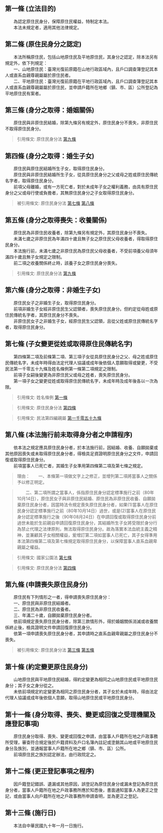 第一條 (立法目的)
-----------------
　　為認定原住民身分，保障原住民權益，特制定本法。  
　　本法未規定者，適用其他法律規定。  


第二條 (原住民身分之認定)
-------------------------
　　本法所稱原住民，包括山地原住民及平地原住民，其身分之認定，除本法另有規定外，依下列規定：  
　　一、山地原住民：臺灣光復前原籍在山地行政區域內，且戶口調查簿登記其本人或直系血親尊親屬屬於原住民者。  
　　二、平地原住民：臺灣光復前原籍在平地行政區域內，且戶口調查簿登記其本人或直系血親尊親屬屬於原住民，並申請戶籍所在地鄉（鎮、市、區）公所登記為平地原住民有案者。  


第三條 (身分之取得：婚姻關係)
-----------------------------
　　原住民與非原住民結婚，除第九條另有規定外，原住民身分不喪失，非原住民不取得原住民身分。  
> 引用條文: 原住民身分法 [第九條](../../原住民族/原民權利/原住民身分法.md#第九條-申請喪失原住民身分)



第四條 (身分之取得：婚生子女)
-----------------------------
　　原住民與原住民結婚所生子女，取得原住民身分。  
　　原住民與非原住民結婚所生子女，從具原住民身分之父或母之姓或原住民傳統名字者，取得原住民身分。  
　　前項父母離婚，或有一方死亡者，對於未成年子女之權利義務，由具有原住民身分之父或母行使或負擔者，其無原住民身分之子女取得原住民身分。  
> 被引用條文: 原住民身分法 [第七條](../../原住民族/原民權利/原住民身分法.md#第七條-子女變更從姓或取得原住民傳統名字) [第八條](../../原住民族/原民權利/原住民身分法.md#第八條-本法施行前未取得身分者之申請程序)



第五條 (身分之取得喪失：收養關係)
---------------------------------
　　原住民為非原住民收養者，除第九條另有規定外，其原住民身分不喪失。  
　　未滿七歲之非原住民為年滿四十歲且無子女之原住民父母收養者，得取得原住民身分。  
　　本法施行前，未滿七歲之非原住民為原住民父母收養者，不受前項養父母須年滿四十歲且無子女規定之限制。  
　　前二項之收養關係終止時，該養子女之原住民身分喪失。  
> 引用條文: 原住民身分法 [第九條](../../原住民族/原民權利/原住民身分法.md#第九條-申請喪失原住民身分)



第六條 (身分之取得：非婚生子女)
-------------------------------
　　原住民女子之非婚生子女，取得原住民身分。  
　　前項非婚生子女經非原住民生父認領者，喪失原住民身分。但約定從母姓或原住民傳統名字者，其原住民身分不喪失。  
　　非原住民女子之非婚生子女，經原住民生父認領，且從父姓或原住民傳統名字者，取得原住民身分。  


第七條 (子女變更從姓或取得原住民傳統名字)
-----------------------------------------
　　第四條第二項及前條第二項、第三項子女從具原住民身分之父、母之姓或原住民傳統名字，未成年時得由法定代理人協議或成年後依個人意願取得或變更，不受民法第一千零五十九條及姓名條例第一條第二項規定之限制。  
　　前項子女嗣後變更為非原住民父或母之姓者，喪失原住民身分。  
　　第一項子女之變更從姓或取得原住民傳統名字，未成年時及成年後各以一次為限。  
> 引用條文: 姓名條例 [第一條](../../內政/戶政/姓名條例.md#第一條-本名)

> 引用條文: 原住民身分法 [第四條](../../原住民族/原民權利/原住民身分法.md#第四條-身分之取得：婚生子女)

> 引用條文: 民法第四編親屬 [第一千零五十九條](../../法務/民法/民法第四編親屬.md#第一千零五十九條-子女之姓)



第八條 (本法施行前未取得身分者之申請程序)
-----------------------------------------
　　依本法之規定應具原住民身分者，於本法施行前，因結婚、收養、自願拋棄或其他原因喪失或未取得原住民身分者，得檢具足資證明原住民身分之文件，申請回復或取得原住民身分。  
　　前項當事人已死亡者，其婚生子女準用第四條第二項及第七條之規定。  
> 理由：　　一、本條第一項做文字上之修正，並增列第二項將當事人之關係予以修正明定。

> 　　二、第二項所謂之當事人，係指原住民身分認定標準施行之前（80年10月14日），原住民女子與非原住民結婚、原住民為非原住民收養、自願拋棄原住民身分者，因當時法令規定喪失原住民身分者，如果(1)當事人在原住民身分認定標準施行之前（80年10月14日）過世，或是(2)當事人在原住民身分認定標準施行之後（90年08月24日）在申請回復或取得原住民身分前過世未能於生前親自申請回復原住民身分，其結婚所生子女將受限於身分行為禁止代理之法律原則，無法取得原住民身分。故為落實本法血統主義之精神，並兼顧其子女相關權益，爰增訂第二項如當事人已死亡，其子女得準用本法第四條第二項及第七條規定取得原住民身分，以保障當事人直系血親卑親屬之權益。

> 引用條文: 國家公園法 [第七條](../../環境資源/生態保育/國家公園法.md#第七條-國家公園存、廢變更之公告)

> 引用條文: 原住民身分法 [第四條](../../原住民族/原民權利/原住民身分法.md#第四條-身分之取得：婚生子女)



第九條 (申請喪失原住民身分)
---------------------------
　　原住民有下列情形之一者，得申請喪失原住民身分：  
　　一、原住民與非原住民結婚者。  
　　二、原住民為非原住民收養者。  
　　三、年滿二十歲，自願拋棄原住民身分者。  
　　依前項規定喪失原住民身分者，除第三款情形外，得於婚姻關係消滅或收養關係終止後，檢具證明文件申請回復原住民身分。  
　　依第一項申請喪失原住民身分者，其申請時之直系血親卑親屬之原住民身分不喪失。  
> 被引用條文: 原住民身分法 [第三條](../../原住民族/原民權利/原住民身分法.md#第三條-身分之取得：婚姻關係) [第五條](../../原住民族/原民權利/原住民身分法.md#第五條-身分之取得喪失：收養關係)



第十條 (約定變更原住民身分)
---------------------------
　　山地原住民與平地原住民結婚，得約定變更為相同之山地原住民或平地原住民身分；其子女之身分從之。  
　　未依前項規定約定變更為相同之原住民身分者，其子女於未成年時，得由法定代理人協議或成年後依個人意願，取得山地原住民或平地原住民身分。  


第十一條 (身分取得、喪失、變更或回復之受理機關及應登記事項)
-----------------------------------------------------------
　　原住民身分取得、喪失、變更或回復之申請，由當事人戶籍所在地之戶政事務所受理，審查符合規定後於戶籍資料及戶口名簿內註記或塗銷其山地或平地原住民身分及族別，並通報當事人戶籍所在地之鄉（鎮、市、區）公所。  
　　前項原住民之族別認定辦法，由行政院定之。  


第十二條 (更正登記事項之程序)
-----------------------------
　　因戶籍登記錯誤、遺漏或其他原因，誤登記為原住民身分或漏未登記為原住民身分者，當事人戶籍所在地之戶政事務所應於知悉後，書面通知當事人為更正之登記，或由當事人向戶籍所在地之戶政事務所申請查明，並為更正之登記。  


第十三條 (施行日)
-----------------
　　本法自中華民國九十年一月一日施行。